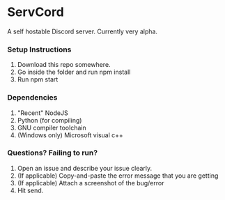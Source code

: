 # ServCord

A self hostable Discord server. Currently very alpha.

### Setup Instructions
1. Download this repo somewhere.
2. Go inside the folder and run npm install
3. Run npm start

### Dependencies
1. "Recent" NodeJS
2. Python (for compiling)
3. GNU compiler toolchain
4. (Windows only) Microsoft visual c++ 

### Questions? Failing to run? 
1. Open an issue and describe your issue clearly. 
2. (If applicable) Copy-and-paste the error message that you are getting
3. (If applicable) Attach a screenshot of the bug/error
4. Hit send.
